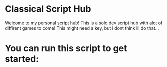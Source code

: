 # Classical Script Hub

Welcome to my personal script hub! This is a solo dev script hub with alot of diffirent games to come!
This might need a key, but i dont think ill do that...

# You can run this script to get started:
